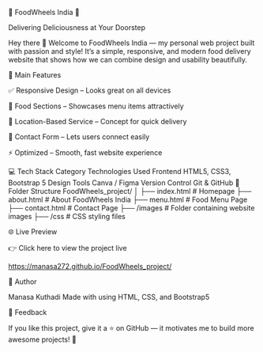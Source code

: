 🍔 FoodWheels India 🚚

Delivering Deliciousness at Your Doorstep

Hey there 👋
Welcome to FoodWheels India — my personal web project built with passion and style!
It’s a simple, responsive, and modern food delivery website that shows how we can combine design and usability beautifully.

🌟 Main Features

✅ Responsive Design – Looks great on all devices

🍱 Food Sections – Showcases menu items attractively

📍 Location-Based Service – Concept for quick delivery

💬 Contact Form – Lets users connect easily

⚡ Optimized – Smooth, fast website experience

💻 Tech Stack
Category	Technologies Used
Frontend	HTML5, CSS3, Bootstrap 5
Design Tools	Canva / Figma
Version Control	Git & GitHub
📁 Folder Structure
FoodWheels_project/
│
├── index.html          # Homepage
├── about.html          # About FoodWheels India
├── menu.html           # Food Menu Page
├── contact.html        # Contact Page
├── /images             # Folder containing website images
├── /css                # CSS styling files


🌐 Live Preview

👉 Click here to view the project live

https://manasa272.github.io/FoodWheels_project/

🧠 Author

Manasa Kuthadi
Made with using HTML, CSS, and Bootstrap5

💬 Feedback

If you like this project, give it a ⭐ on GitHub — it motivates me to build more awesome projects! 🚀


